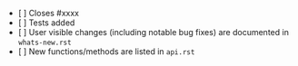 <!-- Feel free to remove check-list items aren't relevant to your change -->

- \[ \] Closes #xxxx
- \[ \] Tests added
- \[ \] User visible changes (including notable bug fixes) are documented in `whats-new.rst`
- \[ \] New functions/methods are listed in `api.rst`
